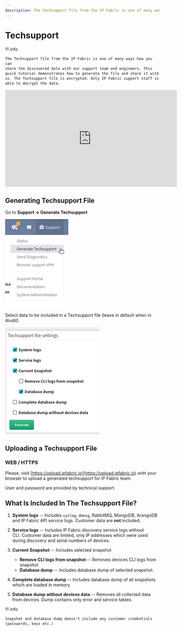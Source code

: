 ```yaml
---
description: The Techsupport file from the IP Fabric is one of many ways how you can share the discovered data with our support team and engineers.
---
```


# Techsupport

!!! info

    The Techsupport file from the IP Fabric is one of many ways how you can
    share the discovered data with our support team and engineers. This
    quick tutorial demonstrates how to generate the file and share it with
    us. The Techsupport file is encrypted. Only IP Fabric support staff is
    able to decrypt the data.

<iframe width="560" height="315" src="https://www.youtube-nocookie.com/embed/SJZAzYAuXrE" title="YouTube video player" frameborder="0" allow="accelerometer; autoplay; clipboard-write; encrypted-media; gyroscope; picture-in-picture" allowfullscreen></iframe>

## Generating Techsupport File

Go to **Support -> Generate Techsupport**

![Generate techsupport](techsupport/generate.png)

Select data to be included in a Techsupport file (leave in default when in doubt)

![Configure techsupport](techsupport/config.png)

## Uploading a Techsupport File

### WEB / HTTPS

Please, visit [https://upload.ipfabric.io](https://upload.ipfabric.io) with
your browser to upload a generated techsupport for IP Fabric team.

User and password are provided by technical support.

## What Is Included In The Techsupport File?

1. **System logs** -- Includes `syslog`, `dmesg`, RabbitMQ, MongoDB, ArangoDB and IP Fabric API service logs. Customer data are **not** included.
2. **Service logs** -- Includes IP Fabric discovery service logs without CLI. Customer data are limited, only IP addresses which were used during discovery and serial numbers of devices.
3. **Current Snapshot** -- Includes selected snapshot

   - **Remove CLI logs from snapshot** -- Removes devices CLI logs from snapshot
   - **Database dump** -- Includes database dump of selected snapshot.

4. **Complete database dump** -- Includes database dump of all snapshots which are loaded in memory
5. **Database dump without devices data** -- Removes all collected data from devices. Dump contains only error and service tables.

!!! info

    Snapshot and database dump doesn't include any customer credentials (passwords, keys etc.)
